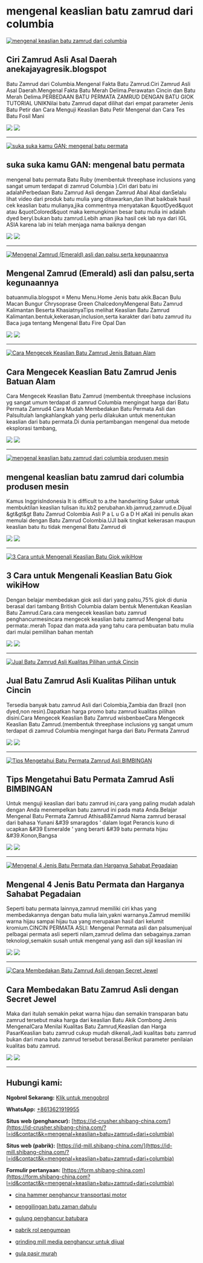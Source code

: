 # mengenal keaslian batu zamrud dari columbia

<a href="https://swt.shibang-china.com/?l=id&img&k=mengenal+keaslian+batu+zamrud+dari+columbia" target="_blank">![mengenal keaslian batu zamrud dari columbia](http://static.shibang-china.com/all-800x300/307.jpg)</a>

## Ciri Zamrud Asli Asal Daerah anekajayagresik.blogspot
Batu Zamrud dari Columbia.Mengenal Fakta Batu Zamrud.Ciri Zamrud Asli Asal Daerah.Mengenal Fakta Batu Merah Delima.Perawatan Cincin dan Batu Merah Delima.PERBEDAAN BATU PERMATA ZAMRUD DENGAN BATU GIOK TUTORIAL UNIKNilai batu Zamrud dapat dilihat dari empat parameter Jenis Batu Petir dan Cara Menguji Keaslian Batu Petir Mengenal dan Cara Tes Batu Fosil Mani


<a href="https://whatsapp.shibangsoft.com/WhatsApp.php" target="_blank" title="WhatsApp">![](http://static.shibang-china.com/icon/whatsapp.png)</a> <a href="https://swt.shibang-china.com/?l=id&icon&k=mengenal+keaslian+batu+zamrud+dari+columbia" target="_blank">![](http://static.shibang-china.com/icon/chat-id.png)</a>

---

<a href="https://swt.shibang-china.com/?l=id&img&k=mengenal+keaslian+batu+zamrud+dari+columbia" target="_blank">![suka suka kamu GAN: mengenal batu permata](http://static.shibang-china.com/all-800x300/133.jpg)</a>

## suka suka kamu GAN: mengenal batu permata
mengenal batu permata Batu Ruby (membentuk threephase inclusions yang sangat umum terdapat di zamrud Columbia ).Ciri dari batu ini adalahPerbedaan Batu Zamrud Asli dengan Zamrud Abal Abal danSelalu lihat video dari produk batu mulia yang ditawarkan,dan lihat baikbaik hasil cek keaslian batu mulianya,jika commentnya menyatakan &quotDyed&quot atau &quotColored&quot maka kemungkinan besar batu mulia ini adalah dyed beryl.bukan batu zamrud.Lebih aman jika hasil cek lab nya dari IGL ASIA karena lab ini telah menjaga nama baiknya dengan


<a href="https://whatsapp.shibangsoft.com/WhatsApp.php" target="_blank" title="WhatsApp">![](http://static.shibang-china.com/icon/whatsapp.png)</a> <a href="https://swt.shibang-china.com/?l=id&icon&k=mengenal+keaslian+batu+zamrud+dari+columbia" target="_blank">![](http://static.shibang-china.com/icon/chat-id.png)</a>

---

<a href="https://swt.shibang-china.com/?l=id&img&k=mengenal+keaslian+batu+zamrud+dari+columbia" target="_blank">![Mengenal Zamrud (Emerald) asli dan palsu,serta kegunaannya](http://static.shibang-china.com/all-800x300/947.jpg)</a>

## Mengenal Zamrud (Emerald) asli dan palsu,serta kegunaannya
batuanmulia.blogspot ≡ Menu Menu.Home Jenis batu akik.Bacan Bulu Macan Bungur Chrysoprase Green ChalcedonyMengenal Batu Zamrud Kalimantan Beserta KhasiatnyaTips melihat Keaslian Batu Zamrud Kalimantan.bentuk,kekerasan,inclusion,serta karakter dari batu zamrud itu Baca juga tentang Mengenal Batu Fire Opal Dan


<a href="https://whatsapp.shibangsoft.com/WhatsApp.php" target="_blank" title="WhatsApp">![](http://static.shibang-china.com/icon/whatsapp.png)</a> <a href="https://swt.shibang-china.com/?l=id&icon&k=mengenal+keaslian+batu+zamrud+dari+columbia" target="_blank">![](http://static.shibang-china.com/icon/chat-id.png)</a>

---

<a href="https://swt.shibang-china.com/?l=id&img&k=mengenal+keaslian+batu+zamrud+dari+columbia" target="_blank">![Cara Mengecek Keaslian Batu Zamrud Jenis Batuan Alam](http://static.shibang-china.com/all-800x300/311.jpg)</a>

## Cara Mengecek Keaslian Batu Zamrud Jenis Batuan Alam
Cara Mengecek Keaslian Batu Zamrud (membentuk threephase inclusions yg sangat umum terdapat di zamrud Columbia mengingat harga dari Batu Permata Zamrud4 Cara Mudah Membedakan Batu Permata Asli dan PalsuItulah langkahlangkah yang perlu dilakukan untuk menentukan keaslian dari batu permata.Di dunia pertambangan mengenal dua metode eksplorasi tambang,


<a href="https://whatsapp.shibangsoft.com/WhatsApp.php" target="_blank" title="WhatsApp">![](http://static.shibang-china.com/icon/whatsapp.png)</a> <a href="https://swt.shibang-china.com/?l=id&icon&k=mengenal+keaslian+batu+zamrud+dari+columbia" target="_blank">![](http://static.shibang-china.com/icon/chat-id.png)</a>

---

<a href="https://swt.shibang-china.com/?l=id&img&k=mengenal+keaslian+batu+zamrud+dari+columbia" target="_blank">![mengenal keaslian batu zamrud dari columbia produsen mesin](http://static.shibang-china.com/all-800x300/879.jpg)</a>

## mengenal keaslian batu zamrud dari columbia produsen mesin
Kamus InggrisIndonesia It is difficult to a.the handwriting Sukar untuk membuktilan keaslian tulisan itu.kb2 perubahan.kb.jamrud,zamrud.e.Dijual &gt&gt&gt Batu Zamrud Colombia Asli P a L u G a D H aKali ini penulis akan memulai dengan Batu Zamrud Colombia.UJI baik tingkat kekerasan maupun keaslian batu itu tidak mengenal Batu Zamrud di


<a href="https://whatsapp.shibangsoft.com/WhatsApp.php" target="_blank" title="WhatsApp">![](http://static.shibang-china.com/icon/whatsapp.png)</a> <a href="https://swt.shibang-china.com/?l=id&icon&k=mengenal+keaslian+batu+zamrud+dari+columbia" target="_blank">![](http://static.shibang-china.com/icon/chat-id.png)</a>

---

<a href="https://swt.shibang-china.com/?l=id&img&k=mengenal+keaslian+batu+zamrud+dari+columbia" target="_blank">![3 Cara untuk Mengenali Keaslian Batu Giok wikiHow](http://static.shibang-china.com/all-800x300/509.jpg)</a>

## 3 Cara untuk Mengenali Keaslian Batu Giok wikiHow
Dengan belajar membedakan giok asli dari yang palsu,75% giok di dunia berasal dari tambang British Columbia dalam bentuk Menentukan Keaslian Batu Zamrud.Cara.cara mengecek keaslian batu zamrud penghancurmesincara mengecek keaslian batu zamrud Mengenal batu permata:.merah Topaz dan mata.ada yang tahu cara pembuatan batu mulia dari mulai pemilihan bahan mentah


<a href="https://whatsapp.shibangsoft.com/WhatsApp.php" target="_blank" title="WhatsApp">![](http://static.shibang-china.com/icon/whatsapp.png)</a> <a href="https://swt.shibang-china.com/?l=id&icon&k=mengenal+keaslian+batu+zamrud+dari+columbia" target="_blank">![](http://static.shibang-china.com/icon/chat-id.png)</a>

---

<a href="https://swt.shibang-china.com/?l=id&img&k=mengenal+keaslian+batu+zamrud+dari+columbia" target="_blank">![Jual Batu Zamrud Asli Kualitas Pilihan untuk Cincin](http://static.shibang-china.com/all-800x300/504.jpg)</a>

## Jual Batu Zamrud Asli Kualitas Pilihan untuk Cincin
Tersedia banyak batu zamrud Asli dari Colombia,Zambia dan Brazil (non dyed,non resin).Dapatkan harga promo batu zamrud kualitas pilihan disini.Cara Mengecek Keaslian Batu Zamrud wisbenbaeCara Mengecek Keaslian Batu Zamrud.(membentuk threephase inclusions yg sangat umum terdapat di zamrud Columbia mengingat harga dari Batu Permata Zamrud


<a href="https://whatsapp.shibangsoft.com/WhatsApp.php" target="_blank" title="WhatsApp">![](http://static.shibang-china.com/icon/whatsapp.png)</a> <a href="https://swt.shibang-china.com/?l=id&icon&k=mengenal+keaslian+batu+zamrud+dari+columbia" target="_blank">![](http://static.shibang-china.com/icon/chat-id.png)</a>

---

<a href="https://swt.shibang-china.com/?l=id&img&k=mengenal+keaslian+batu+zamrud+dari+columbia" target="_blank">![Tips Mengetahui Batu Permata Zamrud Asli BIMBINGAN](http://static.shibang-china.com/all-800x300/310.jpg)</a>

## Tips Mengetahui Batu Permata Zamrud Asli BIMBINGAN
Untuk menguji keaslian dari batu zamrud ini,cara yang paling mudah adalah dengan Anda menempelkan batu zamrud ini pada mata Anda.Belajar Mengenal Batu Permata Zamrud Athisa88Zamrud Nama zamrud berasal dari bahasa Yunani &#39 smaragdos ' dalam logat Perancis kuno di ucapkan &#39 Esmeralde ' yang berarti &#39 batu permata hijau &#39.Konon,Bangsa


<a href="https://whatsapp.shibangsoft.com/WhatsApp.php" target="_blank" title="WhatsApp">![](http://static.shibang-china.com/icon/whatsapp.png)</a> <a href="https://swt.shibang-china.com/?l=id&icon&k=mengenal+keaslian+batu+zamrud+dari+columbia" target="_blank">![](http://static.shibang-china.com/icon/chat-id.png)</a>

---

<a href="https://swt.shibang-china.com/?l=id&img&k=mengenal+keaslian+batu+zamrud+dari+columbia" target="_blank">![Mengenal 4 Jenis Batu Permata dan Harganya Sahabat Pegadaian](http://static.shibang-china.com/all-800x300/859.jpg)</a>

## Mengenal 4 Jenis Batu Permata dan Harganya Sahabat Pegadaian
Seperti batu permata lainnya,zamrud memiliki ciri khas yang membedakannya dengan batu mulia lain,yakni warnanya.Zamrud memiliki warna hijau sampai hijau tua yang merupakan hasil dari kelumit kromium.CINCIN PERMATA ASLI: Mengenal Permata asli dan palsumenjual pelbagai permata asli seperti nilam,zamrud delima dan sebagainya.zaman teknologi,semakin susah untuk mengenal yang asli dan sijil keaslian ini


<a href="https://whatsapp.shibangsoft.com/WhatsApp.php" target="_blank" title="WhatsApp">![](http://static.shibang-china.com/icon/whatsapp.png)</a> <a href="https://swt.shibang-china.com/?l=id&icon&k=mengenal+keaslian+batu+zamrud+dari+columbia" target="_blank">![](http://static.shibang-china.com/icon/chat-id.png)</a>

---

<a href="https://swt.shibang-china.com/?l=id&img&k=mengenal+keaslian+batu+zamrud+dari+columbia" target="_blank">![Cara Membedakan Batu Zamrud Asli dengan Secret Jewel](http://static.shibang-china.com/all-800x300/1136.jpg)</a>

## Cara Membedakan Batu Zamrud Asli dengan Secret Jewel
Maka dari itulah semakin pekat warna hijau dan semakin transparan batu zamrud tersebut maka harga dari keaslian Batu Akik Combong Jenis MengenalCara Menilai Kualitas Batu Zamrud,Keaslian dan Harga PasarKeaslian batu zamrud cukup mudah dikenali,Jadi kualitas batu zamrud bukan dari mana batu zamrud tersebut berasal.Berikut parameter penilaian kualitas batu zamrud.


<a href="https://whatsapp.shibangsoft.com/WhatsApp.php" target="_blank" title="WhatsApp">![](http://static.shibang-china.com/icon/whatsapp.png)</a> <a href="https://swt.shibang-china.com/?l=id&icon&k=mengenal+keaslian+batu+zamrud+dari+columbia" target="_blank">![](http://static.shibang-china.com/icon/chat-id.png)</a>

---
## Hubungi kami:

**Ngobrol Sekarang:** [Klik untuk mengobrol](https://swt.shibang-china.com?l=id&contact&k=mengenal+keaslian+batu+zamrud+dari+columbia)

**WhatsApp:**  [+8613621919955](https://whatsapp.shibangsoft.com/WhatsApp.php)

**Situs web (penghancur):** [https://id-crusher.shibang-china.com/](https://id-crusher.shibang-china.com/?l=id&contact&k=mengenal+keaslian+batu+zamrud+dari+columbia)

**Situs web (pabrik):** [https://id-mill.shibang-china.com/](https://id-mill.shibang-china.com/?l=id&contact&k=mengenal+keaslian+batu+zamrud+dari+columbia)

**Formulir pertanyaan:** [https://form.shibang-china.com](https://form.shibang-china.com?l=id&contact&k=mengenal+keaslian+batu+zamrud+dari+columbia)

* [cina hammer penghancur transportasi motor](../45/cina%20hammer%20penghancur%20transportasi%20motor.md)

* [penggilingan batu zaman dahulu](../41/penggilingan%20batu%20zaman%20dahulu.md)

* [gulung penghancur batubara](../44/gulung%20penghancur%20batubara.md)

* [pabrik rol pengumpan](../43/pabrik%20rol%20pengumpan.md)

* [grinding mill media penghancur untuk dijual](../41/grinding%20mill%20media%20penghancur%20untuk%20dijual.md)

* [gula pasir murah](../41/gula%20pasir%20murah.md)